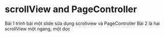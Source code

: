 # scrollView and PageController
Bài 1 trình bài một slide sửa dụng scrollview và PageController
Bài 2 là hai scrollView một ngang, một dọc
